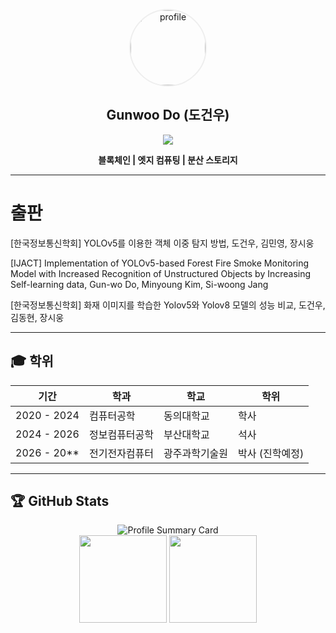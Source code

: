<p align="center">
  <img src="https://github.com/user-attachments/assets/2e8e7cb1-32ec-48d5-ae63-f3bd832c1078" alt="profile" width="120" style="border-radius: 50%; border:2px solid #eee;">
</p>

<h2 align="center">Gunwoo Do (도건우)</h2>

<p align="center">
  <a href="mailto:doogunwo@pusan.ac.kr"><img src="https://img.shields.io/badge/Email-doogunwo@pusan.ac.kr-blue?style=flat&logo=gmail"></a>
</p>

<p align="center">
  <b>블록체인&nbsp;|&nbsp;엣지 컴퓨팅&nbsp;|&nbsp;분산 스토리지</b>
</p>

---
# 출판
[한국정보통신학회] YOLOv5를 이용한 객체 이중 탐지 방법, 도건우, 김민영, 장시웅

[IJACT] Implementation of YOLOv5-based Forest Fire Smoke Monitoring Model with Increased Recognition of Unstructured Objects by Increasing Self-learning data, Gun-wo Do, Minyoung Kim, Si-woong Jang

[한국정보통신학회] 화재 이미지를 학습한 Yolov5와 Yolov8 모델의 성능 비교, 도건우, 김동현, 장시웅


---

## 🎓 학위

| 기간         | 학과            | 학교            | 학위           |
| ------------ | --------------- | --------------- | -------------- |
| 2020 - 2024  | 컴퓨터공학      | 동의대학교      | 학사           |
| 2024 - 2026  | 정보컴퓨터공학  | 부산대학교      | 석사           |
| 2026 - 20\*\*| 전기전자컴퓨터  | 광주과학기술원  | 박사 (진학예정) |

---

## 🏆 GitHub Stats

<p align="center">
  <img src="https://github-profile-summary-cards.vercel.app/api/cards/profile-details?username=doogunwo&theme=vue" alt="Profile Summary Card"><br>
  <img src="https://github-profile-summary-cards.vercel.app/api/cards/repos-per-language?username=doogunwo&theme=vue" height="140"/>
  <img src="https://github-profile-summary-cards.vercel.app/api/cards/most-commit-language?username=doogunwo&theme=vue" height="140"/>
</p>
